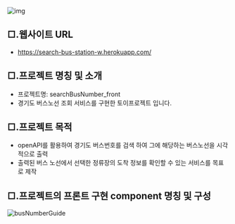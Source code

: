![img](https://user-images.githubusercontent.com/104630719/171788472-787ef91e-84a1-4137-ba58-b55f4e53d2c8.png)

## □.웹사이트 URL

- <a href="https://search-bus-station-w.herokuapp.com/">https://search-bus-station-w.herokuapp.com/</a>

## □.프로젝트 명칭 및 소개

- 프로젝트명: searchBusNumber_front
- 경기도 버스노선 조회 서비스를 구현한 토이프로젝트 입니다.

## □.프로젝트 목적

- openAPI를 활용하여 경기도 버스번호를 검색 하여 그에 해당하는 버스노선을 시각적으로 출력
- 출력된 버스 노선에서 선택한 정류장의 도착 정보를 확인할 수 있는 서비스를 목표로 제작

## □.프로젝트의 프론트 구현 component 명칭 및 구성

![busNumberGuide](https://user-images.githubusercontent.com/104630719/166487054-23e39f47-f540-4a0c-8da6-9e1ef1314382.png)
